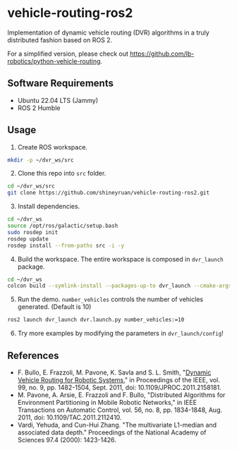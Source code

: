 # vehicle-routing-ros2
Implementation of dynamic vehicle routing (DVR) algorithms in a truly distributed fashion based on ROS 2.

For a simplified version, please check out https://github.com/lb-robotics/python-vehicle-routing.

## Software Requirements
- Ubuntu 22.04 LTS (Jammy)
- ROS 2 Humble

## Usage
1. Create ROS workspace.
```bash
mkdir -p ~/dvr_ws/src
```

2. Clone this repo into `src` folder.
```bash
cd ~/dvr_ws/src
git clone https://github.com/shineyruan/vehicle-routing-ros2.git
```

3. Install dependencies.
```bash
cd ~/dvr_ws
source /opt/ros/galactic/setup.bash
sudo rosdep init
rosdep update
rosdep install --from-paths src -i -y
```

4. Build the workspace. The entire workspace is composed in `dvr_launch` package.
```bash
cd ~/dvr_ws
colcon build --symlink-install --packages-up-to dvr_launch --cmake-args -DCMAKE_EXPORT_COMPILE_COMMANDS=1
```

5. Run the demo. `number_vehicles` controls the number of vehicles generated. (Default is 10)
```bash
ros2 launch dvr_launch dvr.launch.py number_vehicles:=10
```

6. Try more examples by modifying the parameters in `dvr_launch/config`!

## References
- F. Bullo, E. Frazzoli, M. Pavone, K. Savla and S. L. Smith, "[Dynamic Vehicle Routing for Robotic Systems](https://ieeexplore.ieee.org/abstract/document/5954127?casa_token=sAaSTkWYbO8AAAAA:eE9HJHY242a0InCpEhtyF0-iPnP2DSIq73AVHbDkbQVy-yuM4i_RGsC-RiwneH00c-z6EfxoNdU)," in Proceedings of the IEEE, vol. 99, no. 9, pp. 1482-1504, Sept. 2011, doi: 10.1109/JPROC.2011.2158181.
- M. Pavone, A. Arsie, E. Frazzoli and F. Bullo, "Distributed Algorithms for Environment Partitioning in Mobile Robotic Networks," in IEEE Transactions on Automatic Control, vol. 56, no. 8, pp. 1834-1848, Aug. 2011, doi: 10.1109/TAC.2011.2112410.
- Vardi, Yehuda, and Cun-Hui Zhang. "The multivariate L1-median and associated data depth." Proceedings of the National Academy of Sciences 97.4 (2000): 1423-1426.
